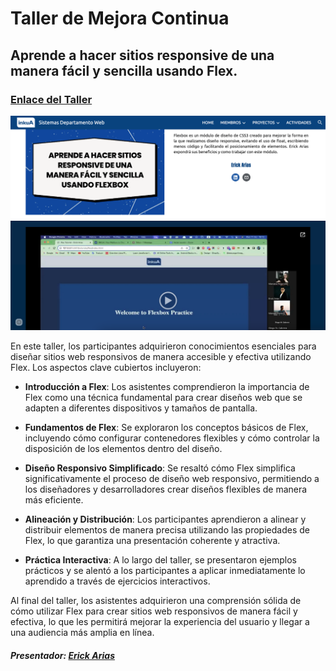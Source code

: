 # Taller de Mejora Continua

## Aprende a hacer sitios responsive de una manera fácil y sencilla usando Flex.

### [Enlace del Taller](https://sites.google.com/inkua.de/internal-website-test/proyectos/mejora-continua?authuser=0)

[<p align="center"><img src="./img/ScreenshotTaller.png" width="800" /></p>](https://sites.google.com/inkua.de/internal-website-test/proyectos/mejora-continua?authuser=0)

En este taller, los participantes adquirieron conocimientos esenciales para diseñar sitios web responsivos de manera accesible y efectiva utilizando Flex. Los aspectos clave cubiertos incluyeron:

- **Introducción a Flex**: Los asistentes comprendieron la importancia de Flex como una técnica fundamental para crear diseños web que se adapten a diferentes dispositivos y tamaños de pantalla.

- **Fundamentos de Flex**: Se exploraron los conceptos básicos de Flex, incluyendo cómo configurar contenedores flexibles y cómo controlar la disposición de los elementos dentro del diseño.

- **Diseño Responsivo Simplificado**: Se resaltó cómo Flex simplifica significativamente el proceso de diseño web responsivo, permitiendo a los diseñadores y desarrolladores crear diseños flexibles de manera más eficiente.

- **Alineación y Distribución**: Los participantes aprendieron a alinear y distribuir elementos de manera precisa utilizando las propiedades de Flex, lo que garantiza una presentación coherente y atractiva.

- **Práctica Interactiva**: A lo largo del taller, se presentaron ejemplos prácticos y se alentó a los participantes a aplicar inmediatamente lo aprendido a través de ejercicios interactivos.

Al final del taller, los asistentes adquirieron una comprensión sólida de cómo utilizar Flex para crear sitios web responsivos de manera fácil y efectiva, lo que les permitirá mejorar la experiencia del usuario y llegar a una audiencia más amplia en línea.

##### Presentador: [Erick Arias](https://www.linkedin.com/in/erickariasec/)